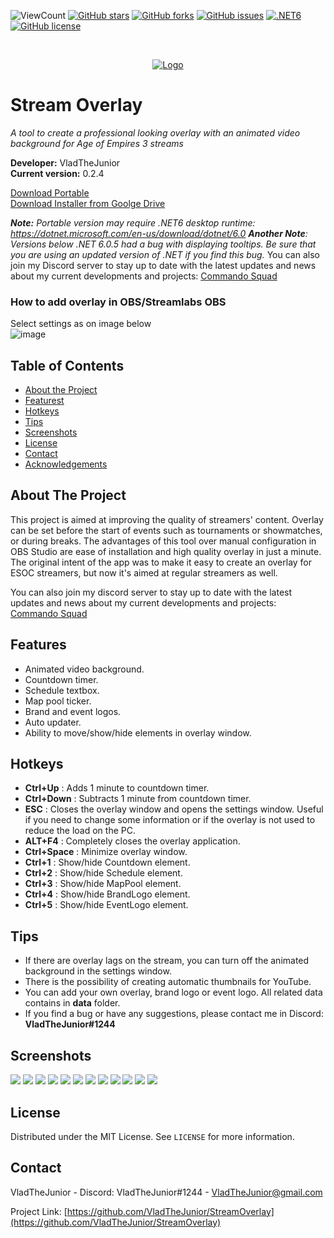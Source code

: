 ![ViewCount](https://views.whatilearened.today/views/github/VladTheJunior/StreamOverlay.svg)
[![GitHub stars](https://img.shields.io/github/stars/VladTheJunior/StreamOverlay)](https://github.com/VladTheJunior/StreamOverlay/stargazers)
[![GitHub forks](https://img.shields.io/github/forks/VladTheJunior/StreamOverlay)](https://github.com/VladTheJunior/StreamOverlay/network)
[![GitHub issues](https://img.shields.io/github/issues/VladTheJunior/StreamOverlay)](https://github.com/VladTheJunior/StreamOverlay/issues)
[![.NET6](https://github.com/VladTheJunior/StreamOverlay/actions/workflows/dotnet6.yml/badge.svg)](https://github.com/VladTheJunior/StreamOverlay/actions/workflows/dotnet6.yml)
[![GitHub license](https://img.shields.io/github/license/VladTheJunior/StreamOverlay)](https://github.com/VladTheJunior/StreamOverlay/blob/master/LICENSE)
<!-- PROJECT LOGO -->
<br />
<p align="center">
  <a href="https://github.com/VladTheJunior/StreamOverlay">
    <img src="StreamOverlay/Icon.ico" alt="Logo">
  </a>
</p>

# Stream Overlay

*A tool to create a professional looking overlay with an animated video background for Age of Empires 3 streams*

**Developer:** VladTheJunior<br />
**Current version:** 0.2.4<br />

[Download Portable](https://github.com/VladTheJunior/StreamOverlay/releases/latest/download/StreamOverlay.zip)<br />
[Download Installer from Goolge Drive](https://drive.google.com/file/d/18mIdpSMDVwopK8VXqyIZq9NBL3D7V_7m/view?usp=sharing)<br />

*__Note:__ Portable version may require .NET6 desktop runtime: https://dotnet.microsoft.com/en-us/download/dotnet/6.0*
*__Another Note__: Versions below .NET 6.0.5 had a bug with displaying tooltips. Be sure that you are using an updated version of .NET if you find this bug.*
You can also join my Discord server to stay up to date with the latest updates and news about my current developments and projects: [Commando Squad](https://discord.gg/egcZRKgj4q)

### How to add overlay in OBS/Streamlabs OBS
Select settings as on image below<br />
![image](https://user-images.githubusercontent.com/30210308/170716870-555ca598-5e89-47d7-bd99-39d15016b507.png)


## Table of Contents

* [About the Project](#about-the-project)
* [Featurest](#features)
* [Hotkeys](#hotkeys)
* [Tips](#tips)
* [Screenshots](#screenshots)
* [License](#license)
* [Contact](#contact)
* [Acknowledgements](#acknowledgements)

<!-- ABOUT THE PROJECT -->
## About The Project

This project is aimed at improving the quality of streamers' content. Overlay can be set before the start of events such as tournaments or showmatches, or during breaks. The advantages of this tool over manual configuration in OBS Studio are ease of installation and high quality overlay in just a minute.
The original intent of the app was to make it easy to create an overlay for ESOC streamers, but now it's aimed at regular streamers as well.

You can also join my discord server to stay up to date with the latest updates and news about my current developments and projects: [Commando Squad](https://discord.gg/egcZRKgj4q)

## Features
* Animated video background.
* Countdown timer.
* Schedule textbox.
* Map pool ticker.
* Brand and event logos.
* Auto updater.
* Ability to move/show/hide elements in overlay window.

## Hotkeys
* **Ctrl+Up** : Adds 1 minute to countdown timer.
* **Ctrl+Down** : Subtracts 1 minute from countdown timer.
* **ESC** : Closes the overlay window and opens the settings window. Useful if you need to change some information or if the overlay is not used to reduce the load on the PC.
* **ALT+F4** : Completely closes the overlay application.
* **Ctrl+Space** : Minimize overlay window.
* **Ctrl+1** : Show/hide Countdown element.
* **Ctrl+2** : Show/hide Schedule element.
* **Ctrl+3** : Show/hide MapPool element.
* **Ctrl+4** : Show/hide BrandLogo element.
* **Ctrl+5** : Show/hide EventLogo element.

## Tips
* If there are overlay lags on the stream, you can turn off the animated background in the settings window.
* There is the possibility of creating automatic thumbnails for YouTube.
* You can add your own overlay, brand logo or event logo. All related data contains in **data** folder.
* If you find a bug or have any suggestions, please contact me in Discord: **VladTheJunior#1244**


## Screenshots

![](Images/1.png)
![](Images/2.png)
![](Images/3.png)
![](Images/4.png)
![](Images/5.png)
![](Images/7.png)
![](Images/8.png)
![](Images/9.png)
![](Images/10.png)
![](Images/11.png)
![](Images/12.png)
![](Images/6.png)

<!-- LICENSE -->
## License

Distributed under the MIT License. See `LICENSE` for more information.


<!-- CONTACT -->
## Contact

VladTheJunior - Discord: VladTheJunior#1244 - VladTheJunior@gmail.com

Project Link: [https://github.com/VladTheJunior/StreamOverlay](https://github.com/VladTheJunior/StreamOverlay)
